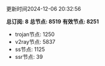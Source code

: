 更新时间2024-12-06 20:32:56

**总订阅: 8**
**总节点: 8519**
**有效节点: 8251**
- trojan节点: 1250
- v2ray节点: 5837
- ss节点: 1125
- ssr节点: 39
